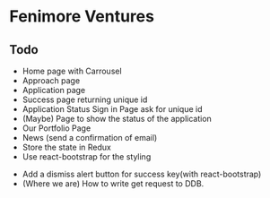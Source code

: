 # Fenimore Ventures

## Todo

- Home page with Carrousel
- Approach page
- Application page
- Success page returning unique id
- Application Status Sign in Page ask for unique id
- (Maybe) Page to show the status of the application
- Our Portfolio Page
- News (send a confirmation of email)
- Store the state in Redux
- Use react-bootstrap for the styling
* Add a dismiss alert button for success key(with react-bootstrap)
* (Where we are) How to write get request to DDB.
